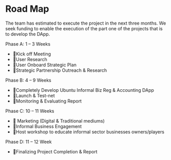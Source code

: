 # Road Map

The team has estimated to execute the project in the next three months. We seek funding to enable the execution of the part one of the projects that is to develop the DApp.

Phase A: 1 – 3 Weeks
* Kick off Meeting
* User Research
* User Onboard Strategic Plan
* Strategic Partnership Outreach & Research
 
Phase B: 4 – 9 Weeks
* Completely Develop Ubuntu Informal Biz Reg & Accounting DApp
* Launch & Test-net
* Monitoring & Evaluating Report

Phase C: 10 – 11 Weeks
*  Marketing (Digital & Traditional mediums)
* Informal Business Engagement
* Host workshop to educate informal sector businesses owners/players

Phase D: 11 – 12 Week
* Finalizing Project Completion & Report